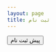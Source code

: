 ```yaml
---
layout: page
title: ثبت نام
---
```



<button name="button" onclick="https://survey.porsline.ir/s/C5XiVYq">پیش ثبت نام</button>